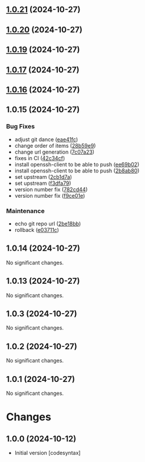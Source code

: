 

## [1.0.21](https://gitlab.com/codesyntax/deporeibar-baietz-312/compare/1.0.20...1.0.21) (2024-10-27)

## [1.0.20](https://gitlab.com/codesyntax/deporeibar-baietz-312/compare/1.0.19...1.0.20) (2024-10-27)

## [1.0.19](https://gitlab.com/codesyntax/deporeibar-baietz-312/compare/1.0.17...1.0.19) (2024-10-27)

## [1.0.17](https://gitlab.com/codesyntax/deporeibar-baietz-312/compare/1.0.16...1.0.17) (2024-10-27)

## [1.0.16](https://gitlab.com/codesyntax/deporeibar-baietz-312/compare/1.0.15...1.0.16) (2024-10-27)

## 1.0.15 (2024-10-27)

### Bug Fixes

* adjust git dance ([eae41fc](https://gitlab.com/codesyntax/deporeibar-baietz-312/commit/eae41fc6b49fabc4ae8e3c1d043576e352900a2e))
* change order of items ([28b59e9](https://gitlab.com/codesyntax/deporeibar-baietz-312/commit/28b59e93c1f2065c8cfbf597deef34cdd5181af4))
* change url generation ([7c07a23](https://gitlab.com/codesyntax/deporeibar-baietz-312/commit/7c07a2324f2f8c3a88dcfe729ac695deaebc8803))
* fixes in CI ([42c34cf](https://gitlab.com/codesyntax/deporeibar-baietz-312/commit/42c34cfcba3006345ea61d5b385878a152bc4434))
* install openssh-client to be able to push ([ee69b02](https://gitlab.com/codesyntax/deporeibar-baietz-312/commit/ee69b0205e345ab665ddfd195379d7a959c5ad17))
* install openssh-client to be able to push ([2b8ab80](https://gitlab.com/codesyntax/deporeibar-baietz-312/commit/2b8ab80bdd19ba8c8df54e4918f5559fe5577b0e))
* set upstream ([2cb1d7a](https://gitlab.com/codesyntax/deporeibar-baietz-312/commit/2cb1d7a7f877a069da2f96b42c478dff323d8280))
* set upstream ([f3dfa79](https://gitlab.com/codesyntax/deporeibar-baietz-312/commit/f3dfa79d07211b72613f3211cbf44c5ea1757afe))
* version number fix ([782cd44](https://gitlab.com/codesyntax/deporeibar-baietz-312/commit/782cd441cd91aa7667802ad4a57c03125387dea7))
* version number fix ([f9ce01e](https://gitlab.com/codesyntax/deporeibar-baietz-312/commit/f9ce01eeca2c449f41f003e1277e5b273cdd41f4))

### Maintenance

* echo git repo url ([2be18bb](https://gitlab.com/codesyntax/deporeibar-baietz-312/commit/2be18bb68b5744066c7921e6a74cb9bb258c893e))
* rollback ([e03711c](https://gitlab.com/codesyntax/deporeibar-baietz-312/commit/e03711c389859ec60893849bab67aced4f80da8f))

## 1.0.14 (2024-10-27)

No significant changes.


## 1.0.13 (2024-10-27)

No significant changes.


## 1.0.3 (2024-10-27)

No significant changes.


## 1.0.2 (2024-10-27)

No significant changes.


## 1.0.1 (2024-10-27)

No significant changes.


# Changes

## 1.0.0 (2024-10-12)

- Initial version [codesyntax]
